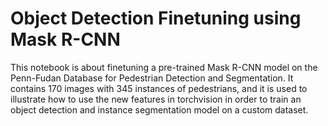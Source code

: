 # Object Detection Finetuning using Mask R-CNN
This notebook is about finetuning a pre-trained Mask R-CNN model on the Penn-Fudan Database for Pedestrian Detection and Segmentation. 
It contains 170 images with 345 instances of pedestrians, and  it is used to illustrate how to use the new features in torchvision in order to train an object detection and instance segmentation model on 
a custom dataset.
